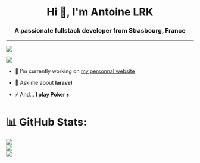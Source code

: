 <h1 align="center">Hi 👋, I'm Antoine LRK</h1>
<h3 align="center">A passionate fullstack developer from Strasbourg, France</h3>

---
[![](https://visitcount.itsvg.in/api?id=antoinelrk&icon=0&color=6)](https://visitcount.itsvg.in)

![](https://github-profile-trophy.vercel.app/?username=antoinelrk&theme=tokyonight&no-frame=false&no-bg=false&margin-w=4)

- 🔭 I’m currently working on [my personnal website](https://antoinelrk.com/)

- 💬 Ask me about **laravel**

- ⚡ And... **I play Poker ♠️**


# 📊 GitHub Stats:

![](https://github-readme-stats.vercel.app/api?username=antoinelrk&theme=tokyonight&hide_border=false&include_all_commits=true&count_private=true)<br/>
![](https://github-readme-streak-stats.herokuapp.com/?user=antoinelrk&theme=tokyonight&hide_border=false)<br/>
![](https://github-readme-stats.vercel.app/api/top-langs/?username=antoinelrk&theme=tokyonight&hide_border=false&include_all_commits=true&count_private=true&layout=compact)
